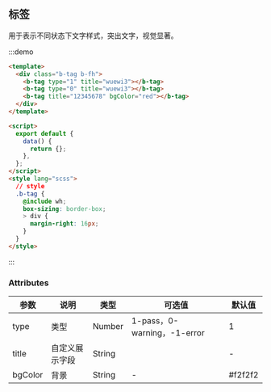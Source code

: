 <!--
 * @Description: 公共分页
 * @Version: 2.0
 * @Autor: wuwei3
 * @Date: 2020-05-08 20:31:15
 * @LastEditors: Please set LastEditors
 * @LastEditTime: 2021-04-13 17:07:54
 -->

## 标签

用于表示不同状态下文字样式，突出文字，视觉显著。

:::demo

```html
<template>
  <div class="b-tag b-fh">
    <b-tag type="1" title="wuewi3"></b-tag>
    <b-tag type="0" title="wuewi3"></b-tag>
    <b-tag title="12345678" bgColor="red"></b-tag>
  </div>
</template>

<script>
  export default {
    data() {
      return {};
    },
  };
</script>
<style lang="scss">
  // style
  .b-tag {
    @include wh;
    box-sizing: border-box;
    > div {
      margin-right: 16px;
    }
  }
</style>
```

:::

### Attributes

| 参数    | 说明           | 类型   | 可选值                      | 默认值  |
| ------- | -------------- | ------ | --------------------------- | ------- |
| type    | 类型           | Number | 1-pass，0-warning，-1-error | 1       |
| title   | 自定义展示字段 | String |                             | -       |
| bgColor | 背景           | String | -                           | #f2f2f2 |
